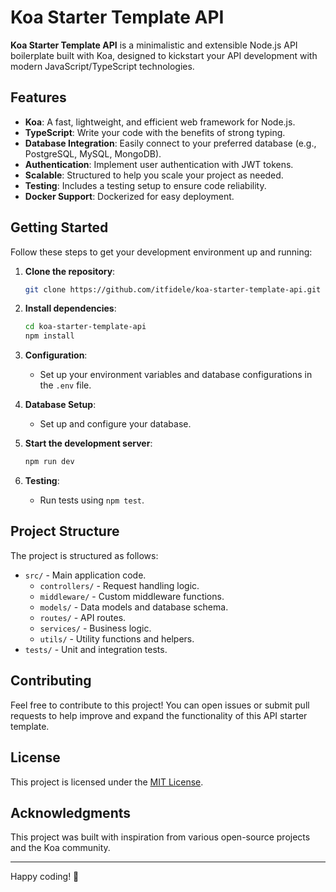 # Koa Starter Template API

**Koa Starter Template API** is a minimalistic and extensible Node.js API boilerplate built with Koa, designed to kickstart your API development with modern JavaScript/TypeScript technologies.

## Features

- **Koa**: A fast, lightweight, and efficient web framework for Node.js.
- **TypeScript**: Write your code with the benefits of strong typing.
- **Database Integration**: Easily connect to your preferred database (e.g., PostgreSQL, MySQL, MongoDB).
- **Authentication**: Implement user authentication with JWT tokens.
- **Scalable**: Structured to help you scale your project as needed.
- **Testing**: Includes a testing setup to ensure code reliability. 
- **Docker Support**: Dockerized for easy deployment.

## Getting Started

Follow these steps to get your development environment up and running:

1. **Clone the repository**:

    ```bash
    git clone https://github.com/itfidele/koa-starter-template-api.git
    ```

2. **Install dependencies**:

    ```bash
    cd koa-starter-template-api
    npm install
    ```

3. **Configuration**:

    - Set up your environment variables and database configurations in the `.env` file.
    
4. **Database Setup**:

    - Set up and configure your database.
    
5. **Start the development server**:

    ```bash
    npm run dev
    ```

6. **Testing**:

    - Run tests using `npm test`.

## Project Structure

The project is structured as follows:

- `src/` - Main application code.
  - `controllers/` - Request handling logic.
  - `middleware/` - Custom middleware functions.
  - `models/` - Data models and database schema.
  - `routes/` - API routes.
  - `services/` - Business logic.
  - `utils/` - Utility functions and helpers.
- `tests/` - Unit and integration tests.

## Contributing

Feel free to contribute to this project! You can open issues or submit pull requests to help improve and expand the functionality of this API starter template.

## License

This project is licensed under the [MIT License](LICENSE.md).

## Acknowledgments

This project was built with inspiration from various open-source projects and the Koa community.

---

Happy coding! 🚀
